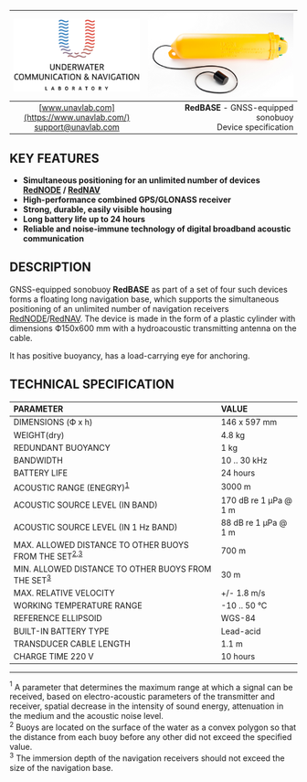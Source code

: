 <div style="page-break-after: always;"></div>

| ![logo](/documentation/sm_logo.png) | ![logo](/documentation/def_redbase_yellow.png) |
| :---: | ---: |
| [www.unavlab.com](https://www.unavlab.com/) <br/> [support@unavlab.com](mailto:support@unavlab.com) | **RedBASE** - GNSS-equipped sonobuoy <br/> Device specification |

## KEY FEATURES

* **Simultaneous positioning for an unlimited number of devices [RedNODE](RedNODE_Specification_en.md) / [RedNAV](RedNAV_Specification_en.md)**
* **High-performance combined GPS/GLONASS receiver**
* **Strong, durable, easily visible housing**
* **Long battery life up to 24 hours**
* **Reliable and noise-immune technology of digital broadband acoustic communication**

## DESCRIPTION

GNSS-equipped sonobuoy **RedBASE** as part of a set of four such devices forms a floating long navigation base,
which supports the simultaneous positioning of an unlimited number of navigation receivers [RedNODE](RedNODE_Specification_en.md)/[RedNAV](RedNAV_Specification_en.md).
The device is made in the form of a plastic cylinder with dimensions Ф150х600 mm with a hydroacoustic transmitting antenna on the cable.

It has positive buoyancy, has a load-carrying eye for anchoring.

<div style="page-break-after: always;"></div>

## TECHNICAL SPECIFICATION

| PARAMETER | VALUE |
| :--- | :--- |
| DIMENSIONS (Ф х h) | 146 x 597 mm |
| WEIGHT(dry) | 4.8 kg |
| REDUNDANT BUOYANCY | 1 kg |
| BANDWIDTH | 10 .. 30 kHz |
| BATTERY LIFE | 24 hours |
| ACOUSTIC RANGE (ENEGRY)<sup>[1](#footnote1)</sup> | 3000 m |
| ACOUSTIC SOURCE LEVEL (IN BAND) | 170 dB re 1 μPa @ 1 m |
| ACOUSTIC SOURCE LEVEL (IN 1 Hz BAND) | 88 dB re 1 μPa @ 1 m |
| MAX. ALLOWED DISTANCE TO OTHER BUOYS FROM THE SET<sup>[2](#footnote2),[3](#footnote3)</sup> | 700 m |
| MIN. ALLOWED DISTANCE TO OTHER BUOYS FROM THE SET<sup>[3](#footnote3)</sup> | 30 m |
| MAX. RELATIVE VELOCITY | +/- 1.8 m/s  |
| WORKING TEMPERATURE RANGE | -10 .. 50 °С |
| REFERENCE ELLIPSOID | WGS-84 |
| BUILT-IN BATTERY TYPE | Lead-acid |
| TRANSDUCER CABLE LENGTH | 1.1 m |
| CHARGE TIME 220 V | 10 hours |

________________
<a name="footnote1"><sup>1</sup></a> A parameter that determines the maximum range at which a signal can be received, based on
electro-acoustic parameters of the transmitter and receiver, spatial decrease in the intensity of sound energy, attenuation in the medium
and the acoustic noise level.  
<a name="footnote2"><sup>2</sup></a> Buoys are located on the surface of the water as a convex polygon so that the distance from each buoy
before any other did not exceed the specified value.  
<a name="footnote3"><sup>3</sup></a> The immersion depth of the navigation receivers should not exceed the size of the navigation base.  

<div style="page-break-after: always;"></div>


